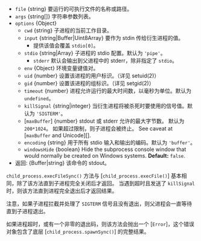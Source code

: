 <!-- YAML
added: v0.11.12
changes:
  - version: v8.8.0
    pr-url: https://github.com/nodejs/node/pull/15380
    description: The `windowsHide` option is supported now.
  - version: v8.0.0
    pr-url: https://github.com/nodejs/node/pull/10653
    description: The `input` option can now be a `Uint8Array`.
  - version: v6.2.1, v4.5.0
    pr-url: https://github.com/nodejs/node/pull/6939
    description: The `encoding` option can now explicitly be set to `buffer`.
-->

* `file` {string} 要运行的可执行文件的名称或路径。
* `args` {string[]} 字符串参数列表。
* `options` {Object}
  * `cwd` {string} 子进程的当前工作目录。
  * `input` {string|Buffer|Uint8Array} 要作为 stdin 传给衍生进程的值。
    - 提供该值会覆盖 `stdio[0]`。
  * `stdio` {string|Array} 子进程的 stdio 配置。默认为 `'pipe'`。
    - `stderr` 默认会输出到父进程中的 stderr，除非指定了 `stdio`。
  * `env` {Object} 环境变量键值对。
  * `uid` {number} 设置该进程的用户标识。（详见 setuid(2)）
  * `gid` {number} 设置该进程的组标识。（详见 setgid(2)）
  * `timeout` {number} 进程允许运行的最大时间数，以毫秒为单位。默认为 `undefined`。
  * `killSignal` {string|integer} 当衍生进程将被杀死时要使用的信号值。默认为 `'SIGTERM'`。
  * [`maxBuffer`] {number} stdout 或 stderr 允许的最大字节数。
    默认为 `200*1024`。
    如果超过限制，则子进程会被终止。
    See caveat at [`maxBuffer` and Unicode][].
  * `encoding` {string} 用于所有 stdio 输入和输出的编码。默认为 `'buffer'`。
  * `windowsHide` {boolean} Hide the subprocess console window that would
    normally be created on Windows systems. **Default:** `false`.
* 返回: {Buffer|string} 该命令的 stdout。

`child_process.execFileSync()` 方法与 [`child_process.execFile()`] 基本相同，除了该方法直到子进程完全关闭后才返回。
当遇到超时且发送了 `killSignal` 时，则该方法直到进程完全退出后才返回结果。

注意，如果子进程拦截并处理了 `SIGTERM` 信号且没有退出，则父进程会一直等待直到子进程退出。

如果进程超时，或有一个非零的退出码，则该方法会抛出一个 [`Error`]，这个错误对象包含了底层 [`child_process.spawnSync()`] 的完整结果。

